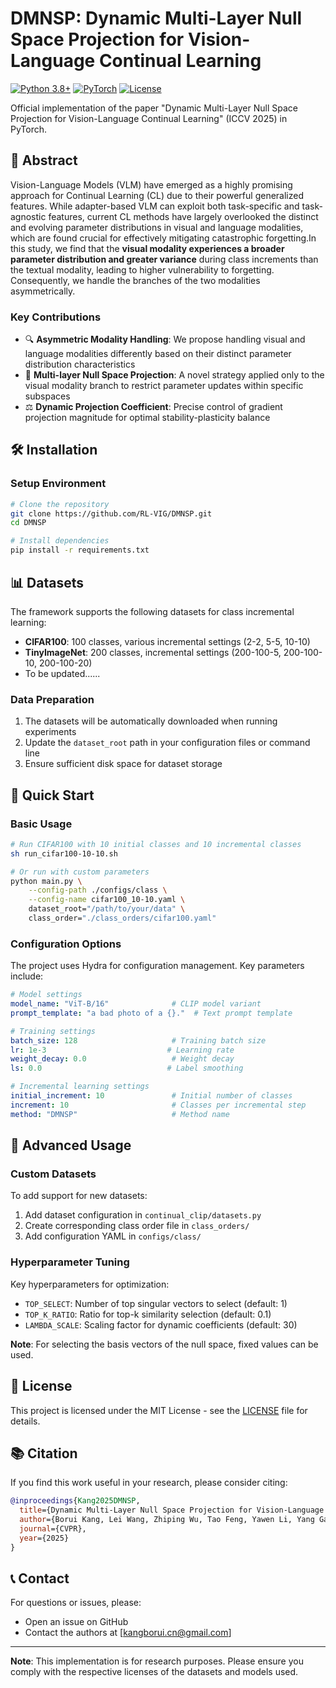 # DMNSP: Dynamic Multi-Layer Null Space Projection for Vision-Language Continual Learning

[![Python 3.8+](https://img.shields.io/badge/python-3.8+-blue.svg)](https://www.python.org/downloads/release/python-380/)
[![PyTorch](https://img.shields.io/badge/PyTorch-1.8+-red.svg)](https://pytorch.org/)
[![License](https://img.shields.io/badge/License-MIT-green.svg)](LICENSE)

Official implementation of the paper "Dynamic Multi-Layer Null Space Projection for Vision-Language Continual Learning" (ICCV 2025) in PyTorch.

## 🎯 Abstract

Vision-Language Models (VLM) have emerged as a highly promising approach for Continual Learning (CL) due to their powerful generalized features. While adapter-based VLM can exploit both task-specific and task-agnostic features, current CL methods have largely overlooked the distinct and evolving parameter distributions in visual and language modalities, which are found crucial for effectively mitigating catastrophic forgetting.In this study, we find that the **visual modality experiences a broader parameter distribution and greater variance** during class increments than the textual modality, leading to higher vulnerability to forgetting. Consequently, we handle the branches of the two modalities asymmetrically.

### Key Contributions

- 🔍 **Asymmetric Modality Handling**: We propose handling visual and language modalities differently based on their distinct parameter distribution characteristics
- 🚀 **Multi-layer Null Space Projection**: A novel strategy applied only to the visual modality branch to restrict parameter updates within specific subspaces
- ⚖️ **Dynamic Projection Coefficient**: Precise control of gradient projection magnitude for optimal stability-plasticity balance

## 🛠️ Installation

### Setup Environment

```bash
# Clone the repository
git clone https://github.com/RL-VIG/DMNSP.git
cd DMNSP

# Install dependencies
pip install -r requirements.txt
```

## 📊 Datasets

The framework supports the following datasets for class incremental learning:

- **CIFAR100**: 100 classes, various incremental settings (2-2, 5-5, 10-10)
- **TinyImageNet**: 200 classes, incremental settings (200-100-5, 200-100-10, 200-100-20)
- To be updated......

### Data Preparation

1. The datasets will be automatically downloaded when running experiments
2. Update the `dataset_root` path in your configuration files or command line
3. Ensure sufficient disk space for dataset storage

## 🚀 Quick Start

### Basic Usage

```bash
# Run CIFAR100 with 10 initial classes and 10 incremental classes
sh run_cifar100-10-10.sh

# Or run with custom parameters
python main.py \
    --config-path ./configs/class \
    --config-name cifar100_10-10.yaml \
    dataset_root="/path/to/your/data" \
    class_order="./class_orders/cifar100.yaml"
```

### Configuration Options

The project uses Hydra for configuration management. Key parameters include:

```yaml
# Model settings
model_name: "ViT-B/16"              # CLIP model variant
prompt_template: "a bad photo of a {}."  # Text prompt template

# Training settings
batch_size: 128                     # Training batch size
lr: 1e-3                           # Learning rate
weight_decay: 0.0                   # Weight decay
ls: 0.0                            # Label smoothing

# Incremental learning settings
initial_increment: 10               # Initial number of classes
increment: 10                       # Classes per incremental step
method: "DMNSP"                     # Method name
```

## 🔧 Advanced Usage

### Custom Datasets

To add support for new datasets:

1. Add dataset configuration in `continual_clip/datasets.py`
2. Create corresponding class order file in `class_orders/`
3. Add configuration YAML in `configs/class/`

### Hyperparameter Tuning

Key hyperparameters for optimization:

- `TOP_SELECT`: Number of top singular vectors to select (default: 1)
- `TOP_K_RATIO`: Ratio for top-k similarity selection (default: 0.1)
- `LAMBDA_SCALE`: Scaling factor for dynamic coefficients (default: 30)

**Note**: For selecting the basis vectors of the null space, fixed values can be used.

## 📄 License

This project is licensed under the MIT License - see the [LICENSE](LICENSE) file for details.

## 📚 Citation

If you find this work useful in your research, please consider citing:

```bibtex
@inproceedings{Kang2025DMNSP,
  title={Dynamic Multi-Layer Null Space Projection for Vision-Language Continual Learning},
  author={Borui Kang, Lei Wang, Zhiping Wu, Tao Feng, Yawen Li, Yang Gao, Wenbin Li},
  journal={CVPR},
  year={2025}
}
```

## 📞 Contact

For questions or issues, please:
- Open an issue on GitHub
- Contact the authors at [kangborui.cn@gmail.com]

---

**Note**: This implementation is for research purposes. Please ensure you comply with the respective licenses of the datasets and models used.




